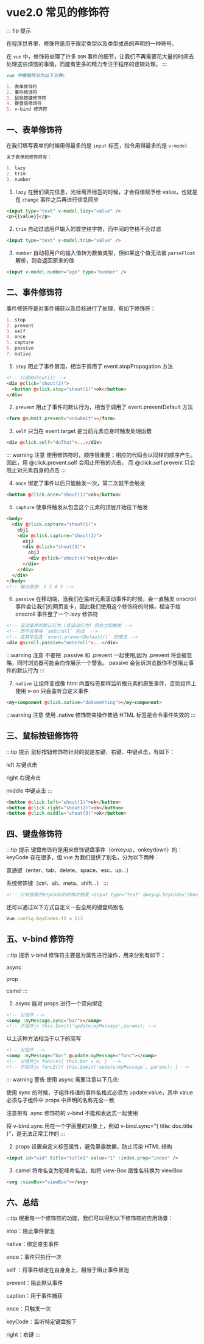 # vue2.0 常见的修饰符

::: tip 提示

在程序世界里，修饰符是用于限定类型以及类型成员的声明的一种符号。

在 `vue` 中，修饰符处理了许多 `DOM` 事件的细节，让我们不再需要花大量的时间去处理这些烦恼的事情，而能有更多的精力专注于程序的逻辑处理。
:::

```md
vue 中修饰符分为以下五种:

1. 表单修饰符
2. 事件修饰符
3. 鼠标按键修饰符
4. 键盘值修饰符
5. v-bind 修饰符
```

## 一、表单修饰符

在我们填写表单的时候用得最多的是 `input` 标签，指令用得最多的是 `v-model`

```md
关于表单的修饰符有：

1. lazy
2. trim
3. number
```

1. `lazy` 在我们填完信息，光标离开标签的时候，才会将值赋予给 value，也就是在 `change` 事件之后再进行信息同步

```html
<input type="text" v-model.lazy="value" />
<p>{{value}}</p>
```

2. `trim` 自动过滤用户输入的首空格字符，而中间的空格不会过滤

```html
<input type="text" v-model.trim="value" />
```

3. `number` 自动将用户的输入值转为数值类型，但如果这个值无法被 `parseFloat` 解析，则会返回原来的值

```html
<input v-model.number="age" type="number" />
```

## 二、事件修饰符

事件修饰符是对事件捕获以及目标进行了处理，有如下修饰符：

```md
1. stop
2. prevent
3. self
4. once
5. capture
6. passive
7. native
```

1. `stop` 阻止了事件冒泡，相当于调用了 event.stopPropagation 方法

```html
<!-- 只调用shout(1) -->
<div @click="shout(2)">
  <button @click.stop="shout(1)">ok</button>
</div>
```

2. `prevent` 阻止了事件的默认行为，相当于调用了 event.preventDefault 方法

```html
<form @submit.prevent="onSubmit"></form>
```

3. `self` 只当在 event.target 是当前元素自身时触发处理函数

```html
<div @click.self="doThat">...</div>
```

::: warning 注意
使用修饰符时，顺序很重要；相应的代码会以同样的顺序产生。
因此，用 @click.prevent.self 会阻止所有的点击，
而 @click.self.prevent 只会阻止对元素自身的点击
:::

4. `once` 绑定了事件以后只能触发一次，第二次就不会触发

```html
<button @click.once="shout(1)">ok</button>
```

5. `capture` 使事件触发从包含这个元素的顶层开始往下触发

```html
<body>
  <div @click.capture="shout(1)">
    obj1
    <div @click.capture="shout(2)">
      obj2
      <div @click="shout(3)">
        obj3
        <div @click="shout(4)">obj4</div>
      </div>
    </div>
  </div>
</body>
<!-- 输出顺序: 1 2 4 3 -->
```

6. `passive` 在移动端，当我们在监听元素滚动事件的时候，会一直触发 onscroll 事件会让我们的网页变卡，因此我们使用这个修饰符的时候，相当于给 onscroll 事件整了一个.lazy 修饰符

```html
<!-- 滚动事件的默认行为 (即滚动行为) 将会立即触发 -->
<!-- 而不会等待 `onScroll` 完成  -->
<!-- 这其中包含 `event.preventDefault()` 的情况 -->
<div @scroll.passive="onScroll">...</div>
```

:::warning 注意
不要把 .passive 和 .prevent 一起使用,因为 .prevent 将会被忽略，同时浏览器可能会向你展示一个警告。
passive 会告诉浏览器你不想阻止事件的默认行为
:::

7. `native` 让组件变成像 html 内置标签那样监听根元素的原生事件，否则组件上使用 v-on 只会监听自定义事件

```html
<my-component @click.native="doSomething"></my-component>
```

:::warning 注意
使用 .native 修饰符来操作普通 HTML 标签是会令事件失效的
:::

## 三、鼠标按钮修饰符

:::tip 提示
鼠标按钮修饰符针对的就是左键、右键、中键点击，有如下：

left 左键点击

right 右键点击

middle 中键点击
:::

```html
<button @click.left="shout(1)">ok</button>
<button @click.right="shout(2)">ok</button>
<button @click.middle="shout(3)">ok</button>
```

## 四、键盘修饰符

:::tip 提示
键盘修饰符是用来修饰键盘事件（onkeyup，onkeydown）的：
keyCode 存在很多，但 vue 为我们提供了别名，分为以下两种：

普通键（enter、tab、delete、space、esc、up...）

系统修饰键（ctrl、alt、meta、shift...）
:::

```html
<!-- 只有按键为keyCode的时候才触发 <input type="text" @keyup.keyCode="shout()" /> -->
```

还可以通过以下方式自定义一些全局的键盘码别名

```js
Vue.config.keyCodes.f2 = 113
```

## 五、v-bind 修饰符

:::tip 提示
v-bind 修饰符主要是为属性进行操作，用来分别有如下：

async

prop

camel
:::

1. async 能对 props 进行一个双向绑定

```html
<!-- 父组件 -->
<comp :myMessage.sync="bar"></comp>
<!-- 子组件js this.$emit('update:myMessage',params); -->
```

以上这种方法相当于以下的简写

```html
<!-- 父组件 -->
<comp :myMessage="bar" @update:myMessage="func"></comp>
<!-- 父组件js func(e){ this.bar = e; }  -->
<!-- 子组件js func2(){ this.$emit('update:myMessage', params); } -->
```

::: warning 警告
使用 async 需要注意以下几点:

使用 sync 的时候，子组件传递的事件名格式必须为 update:value，其中 value 必须与子组件中 props 中声明的名称完全一致

注意带有 .sync 修饰符的 v-bind 不能和表达式一起使用

将 v-bind.sync 用在一个字面量的对象上，例如 v-bind.sync=”{ title: doc.title }”，是无法正常工作的
:::

2. props 设置自定义标签属性，避免暴露数据，防止污染 HTML 结构

```html
<input id="uid" title="title1" value="1" :index.prop="index" />
```

3. camel 将命名变为驼峰命名法，如将 view-Box 属性名转换为 viewBox

```html
<svg :viewBox="viewBox"></svg>
```

## 六、总结

:::tip 根据每一个修饰符的功能，我们可以得到以下修饰符的应用场景：

stop：阻止事件冒泡

native：绑定原生事件

once：事件只执行一次

self ：将事件绑定在自身身上，相当于阻止事件冒泡

prevent：阻止默认事件

caption：用于事件捕获

once：只触发一次

keyCode：监听特定键盘按下

right：右键
:::
